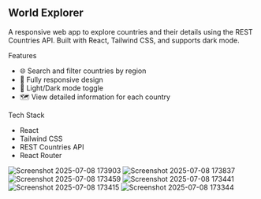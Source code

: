 World Explorer
--------------
A responsive web app to explore countries and their details using the REST Countries API. Built with React, Tailwind CSS, and supports dark mode.


Features
- 🌐 Search and filter countries by region
- 📱 Fully responsive design
- 🌙 Light/Dark mode toggle
- 🗺️ View detailed information for each country


Tech Stack
- React
- Tailwind CSS
- REST Countries API
- React Router

![Screenshot 2025-07-08 173903](https://github.com/user-attachments/assets/0d9f7631-b04c-4374-8568-19119f982a3a)
![Screenshot 2025-07-08 173837](https://github.com/user-attachments/assets/985f3c8b-c753-4269-ba66-1e874cd43e5a)
![Screenshot 2025-07-08 173459](https://github.com/user-attachments/assets/b55651b3-0f2c-4212-a307-8382a6ac888e)
![Screenshot 2025-07-08 173441](https://github.com/user-attachments/assets/46089be9-2366-4288-9076-d10944be5d7f)
![Screenshot 2025-07-08 173415](https://github.com/user-attachments/assets/a61c30c1-b79f-43e2-8143-5fd71ed4462d)
![Screenshot 2025-07-08 173344](https://github.com/user-attachments/assets/6b8fddf4-0225-4ac7-ac79-d2cf8d5b5ecd)
